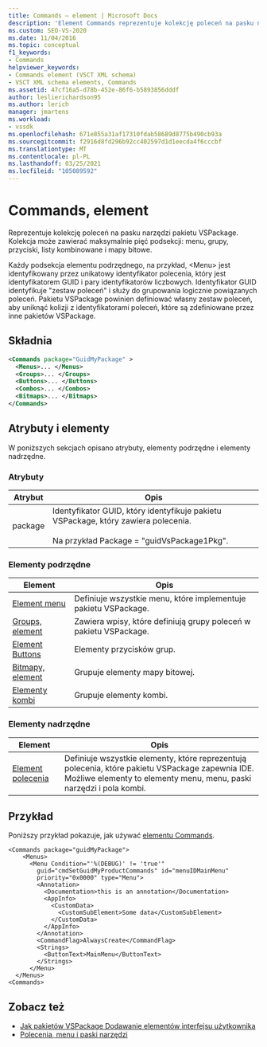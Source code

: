 ```yaml
---
title: Commands — element | Microsoft Docs
description: 'Element Commands reprezentuje kolekcję poleceń na pasku narzędzi pakietu VSPackage i może zawierać następujące sekcje: menu, grupy, przyciski, listy kombinowane i mapy bitowe.'
ms.custom: SEO-VS-2020
ms.date: 11/04/2016
ms.topic: conceptual
f1_keywords:
- Commands
helpviewer_keywords:
- Commands element (VSCT XML schema)
- VSCT XML schema elements, Commands
ms.assetid: 47cf16a5-d78b-452e-86f6-b5893856dddf
author: leslierichardson95
ms.author: lerich
manager: jmartens
ms.workload:
- vssdk
ms.openlocfilehash: 671e855a31af17310fdab58689d8775b490cb93a
ms.sourcegitcommit: f2916d8fd296b92cc402597d1d1eecda4f6cccbf
ms.translationtype: MT
ms.contentlocale: pl-PL
ms.lasthandoff: 03/25/2021
ms.locfileid: "105089592"
---
```

# <a name="commands-element"></a>Commands, element
Reprezentuje kolekcję poleceń na pasku narzędzi pakietu VSPackage. Kolekcja może zawierać maksymalnie pięć podsekcji: menu, grupy, przyciski, listy kombinowane i mapy bitowe.

 Każdy podsekcja elementu podrzędnego, na przykład, \<Menu> jest identyfikowany przez unikatowy identyfikator polecenia, który jest identyfikatorem GUID i pary identyfikatorów liczbowych. Identyfikator GUID identyfikuje "zestaw poleceń" i służy do grupowania logicznie powiązanych poleceń. Pakietu VSPackage powinien definiować własny zestaw poleceń, aby uniknąć kolizji z identyfikatorami poleceń, które są zdefiniowane przez inne pakietów VSPackage.

## <a name="syntax"></a>Składnia

```xml
<Commands package="GuidMyPackage" >
  <Menus>... </Menus>
  <Groups>... </Groups>
  <Buttons>... </Buttons>
  <Combos>... </Combos>
  <Bitmaps>... </Bitmaps>
</Commands>
```

## <a name="attributes-and-elements"></a>Atrybuty i elementy
 W poniższych sekcjach opisano atrybuty, elementy podrzędne i elementy nadrzędne.

### <a name="attributes"></a>Atrybuty

|Atrybut|Opis|
|---------------|-----------------|
|package|Identyfikator GUID, który identyfikuje pakietu VSPackage, który zawiera polecenia.<br /><br /> Na przykład Package = "guidVsPackage1Pkg".|

### <a name="child-elements"></a>Elementy podrzędne

|Element|Opis|
|-------------|-----------------|
|[Element menu](../extensibility/menus-element.md)|Definiuje wszystkie menu, które implementuje pakietu VSPackage.|
|[Groups, element](../extensibility/groups-element.md)|Zawiera wpisy, które definiują grupy poleceń w pakietu VSPackage.|
|[Element Buttons](../extensibility/buttons-element.md)|Elementy przycisków grup.|
|[Bitmapy, element](../extensibility/bitmaps-element.md)|Grupuje elementy mapy bitowej.|
|[Elementy kombi](../extensibility/combos-element.md)|Grupuje elementy kombi.|

### <a name="parent-elements"></a>Elementy nadrzędne

|Element|Opis|
|-------------|-----------------|
|[Element polecenia](../extensibility/commandtable-element.md)|Definiuje wszystkie elementy, które reprezentują polecenia, które pakietu VSPackage zapewnia IDE. Możliwe elementy to elementy menu, menu, paski narzędzi i pola kombi.|

## <a name="example"></a>Przykład
 Poniższy przykład pokazuje, jak używać [elementu Commands](../extensibility/commands-element.md).

```
<Commands package="guidMyPackage">
    <Menus>
      <Menu Condition="'%(DEBUG)' != 'true'"
        guid="cmdSetGuidMyProductCommands" id="menuIDMainMenu"
        priority="0x0000" type="Menu">
        <Annotation>
          <Documentation>this is an annotation</Documentation>
          <AppInfo>
            <CustomData>
              <CustomSubElement>Some data</CustomSubElement>
            </CustomData>
          </AppInfo>
        </Annotation>
        <CommandFlag>AlwaysCreate</CommandFlag>
        <Strings>
          <ButtonText>MainMenu</ButtonText>
        </Strings>
      </Menu>
  </Menus>
<Commands>
```

## <a name="see-also"></a>Zobacz też
- [Jak pakietów VSPackage Dodawanie elementów interfejsu użytkownika](../extensibility/internals/how-vspackages-add-user-interface-elements.md)
- [Polecenia, menu i paski narzędzi](../extensibility/internals/commands-menus-and-toolbars.md)
